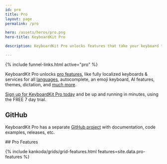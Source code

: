 ```yaml
---
id: pro
title: Pro
layout: page
permalink: /pro

hero: /assets/heros/pro.png
hero-title: KeyboardKit Pro

description: KeyboardKit Pro unlocks features that take your keyboard to the next level

---
```


{% include funnel-links.html active="pro" %}

KeyboardKit Pro unlocks [pro features](#features), like fully localized keyboards & services for all [languages](/locales), autocomplete, an emoji keyboard, AI features, themes, dictation, and [much more](#features).

[Sign up for KeyboardKit Pro today](/pricing) and be up and running in minutes, using the FREE 7 day trial.


## GitHub

KeyboardKit Pro has a separate [GitHub project]({{site.urls.github_pro}}) with documentation, code examples, releases, etc.


<a name="features" />
## Pro Features

{% include kankoda/grids/grid-features.html features=site.data.pro-features %}